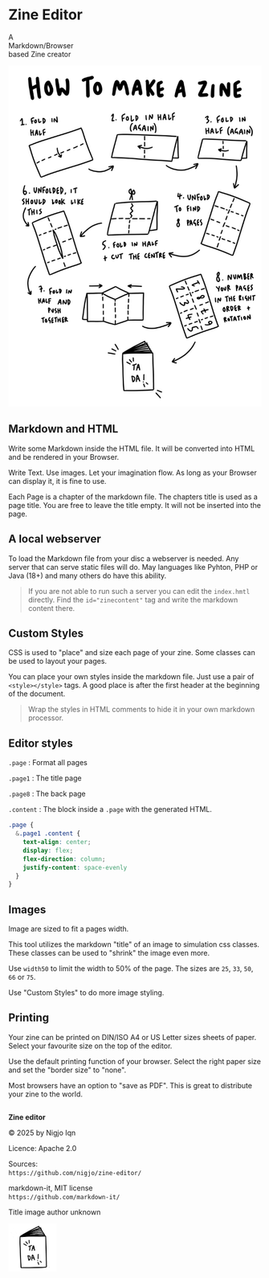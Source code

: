 # Zine Editor

<!--
<style>
  .page{
    font-family:sans-serif;
    &.page1 .content{
      display:flex;
      flex-direction: column;
      height: 100%;
      justify-content: space-evenly;
      text-align:center;
      font-family:Consolas;
    }
    blockquote{
      margin-left:0mm;
      border-left:1mm solid silver;
      padding-left:2mm;
    }
    p:has(img.center){text-align: center;}
  }
</style>
-->

A  
Markdown/Browser  
based Zine creator

![Anleitung](zine-guide-b-w.png "height50")

## Markdown and HTML

Write some Markdown inside the HTML file. It will be converted into
HTML and be rendered in your Browser.

Write Text. Use images. Let your imagination flow.
As long as your Browser can display it, it is fine to use.

Each Page is a chapter of the markdown file.
The chapters title is used as a page title. You are free to leave the
title empty. It will not be inserted into the page.

## A local webserver

To load the Markdown file from your disc a webserver is needed. Any
server that can serve static files will do. May languages like Pyhton, PHP
or Java (18+) and many others do have this ability.

> If you are not able to run such a server you can edit the `index.hmtl`
> directly. Find the `id="zinecontent"` tag and write the markdown content
> there.

## Custom Styles

CSS is used to "place" and size each page of your zine. Some classes can
be used to layout your pages.

You can place your own styles inside the markdown file. Just use
a pair of `<style></style>` tags. A good place is after the first
header at the beginning of the document.

> Wrap the styles in HTML comments to hide it in your own markdown processor.

## Editor styles

`.page`
: Format all pages

`.page1`
: The title page

`.page8`
: The back page

`.content`
: The block inside a `.page` with the generated HTML.

```css
.page {
  &.page1 .content {
    text-align: center;
    display: flex;
    flex-direction: column;
    justify-content: space-evenly
  }
}
```


## Images

Image are sized to fit a pages width.

This tool utilizes the markdown "title" of an image to simulation css classes.
These classes can be used to "shrink" the image even more.

Use `width50` to limit the width to 50% of the page. The sizes are
`25`, `33`, `50`, `66` or `75`.

Use "Custom Styles" to do more image styling.

## Printing

Your zine can be printed on DIN/ISO A4 or US Letter sizes sheets of paper.
Select your favourite size on the top of the editor.

Use the default printing function of your browser. Select the right paper size
and set the "border size" to "none".

Most browsers have an option to "save as PDF".
This is great to distribute your zine to the world.

##


**Zine editor**

&copy; 2025 by Nigjo Iqn

Licence: Apache 2.0

Sources:  
`https://github.com/nigjo/zine-editor/`

markdown-it, MIT license  
`https://github.com/markdown-it/`

Title image author unknown

![a book](favicon.png "center width33")
